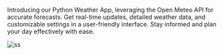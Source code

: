 Introducing our Python Weather App, leveraging the Open Meteo API for accurate forecasts. Get real-time updates, detailed weather data, and customizable settings in a user-friendly interface. Stay informed and plan your day effectively with ease.

![ss](https://github.com/RejuanAli/Weather-App/assets/161243303/3dbd2711-294f-45d3-b2d9-e4c5900c3fc3)
